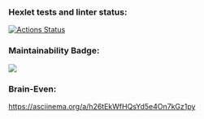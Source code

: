 ### Hexlet tests and linter status:
[![Actions Status](https://github.com/OwlBob/backend-project-44/workflows/hexlet-check/badge.svg)](https://github.com/OwlBob/backend-project-44/actions)

### Maintainability Badge:
<a href="https://codeclimate.com/github/OwlBob/backend-project-44/maintainability"><img src="https://api.codeclimate.com/v1/badges/9b754b311b38aeedb46c/maintainability" /></a>

### Brain-Even:
https://asciinema.org/a/h26tEkWfHQsYd5e4On7kGz1py